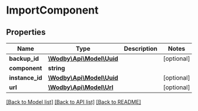 # ImportComponent

## Properties
Name | Type | Description | Notes
------------ | ------------- | ------------- | -------------
**backup_id** | [**\Wodby\Api\Model\Uuid**](Uuid.md) |  | [optional] 
**component** | **string** |  | 
**instance_id** | [**\Wodby\Api\Model\Uuid**](Uuid.md) |  | [optional] 
**url** | [**\Wodby\Api\Model\Url**](Url.md) |  | [optional] 

[[Back to Model list]](../README.md#documentation-for-models) [[Back to API list]](../README.md#documentation-for-api-endpoints) [[Back to README]](../README.md)


